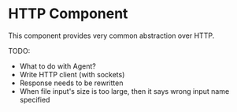 HTTP Component
==============

This component provides very common abstraction over HTTP.


TODO:

- What to do with Agent?
- Write HTTP client (with sockets)
- Response needs to be rewritten
- When file input's size is too large, then it says wrong input name specified
